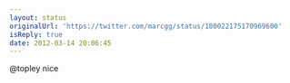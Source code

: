 ```yaml
---
layout: status
originalUrl: 'https://twitter.com/marcgg/status/180022175170969600'
isReply: true
date: 2012-03-14 20:06:45
---
```


@topley nice
